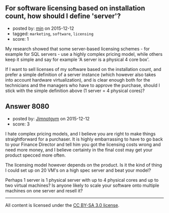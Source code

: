 ## For software licensing based on installation count, how should I define 'server'?

- posted by: [mjn](https://stackexchange.com/users/29836/mjn) on 2015-12-12
- tagged: `marketing`, `software`, `licensing`
- score: 1

<p>My research showed that some server-based licensing schemes - for example for SQL servers - use a highly complex pricing model, while others keep it simple and say for example 'A server is a physical 4 core box'.</p>

<p>If I want to sell licenses of my software based on the installation count, and prefer a simple definition of a server instance (which however also takes into account hardware virtualization), and is clear enough both for the technicians and the managers who have to approve the purchase, should I stick with the simple definition above (1 server = 4 physical cores)?</p>



## Answer 8080

- posted by: [Jimnotgym](https://stackexchange.com/users/7461839/jimnotgym) on 2015-12-12
- score: 3

<p>I hate complex pricing models, and I believe you are right to make things straightforward for a purchaser. It is highly embarrassing to have to go back to your Finance Director and tell him you got the licensing costs wrong and need more money, and I believe certainty in the final cost may get your product specced more often.</p>

<p>The licensing model however depends on the product. Is it the kind of thing I could set up on 20 VM's on a high spec server and beat your model?</p>

<p>Perhaps 1 server is 1 physical server with up to 4 physical cores and up to two virtual machines? Is anyone likely to scale your software onto multiple machines on one server and resell it?</p>




---

All content is licensed under the [CC BY-SA 3.0 license](https://creativecommons.org/licenses/by-sa/3.0/).
